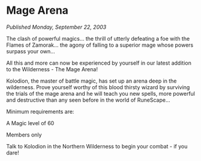 # Mage Arena
*Published Monday, September 22, 2003*

The clash of powerful magics... the thrill of utterly defeating a foe with the Flames of Zamorak... the agony of falling to a superior mage whose powers surpass your own...

All this and more can now be experienced by yourself in our latest addition to the Wilderness - The Mage Arena!

Kolodion, the master of battle magic, has set up an arena deep in the wilderness.
Prove yourself worthy of this blood thirsty wizard by surviving the trials of the mage arena and he will teach you new spells, more powerful and destructive than any seen before in the world of RuneScape...

Minimum requirements are:

A Magic level of 60

Members only

Talk to Kolodion in the Northern Wilderness to begin your combat - if you dare!
